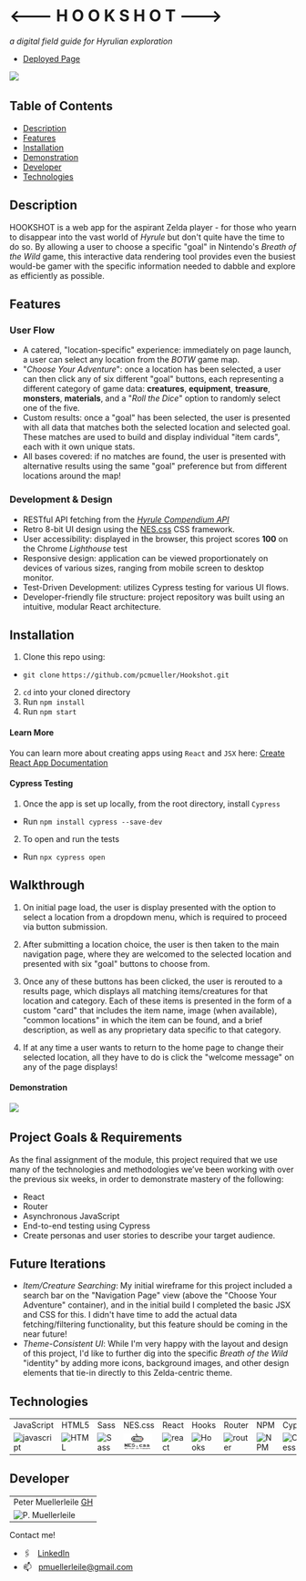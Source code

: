 # <--- H   O   O   K   S   H   O   T --->
*a digital field guide for Hyrulian exploration*
* [Deployed Page](https://hookshot-app.herokuapp.com)

![](https://media.giphy.com/media/FKmMmOrqljFxf0GlpQ/giphy.gif)

## Table of Contents
* [Description](#description)
* [Features](#features)
* [Installation](#installation)
* [Demonstration](#demonstration)
* [Developer](#developer)
* [Technologies](#technologies)

## Description

HOOKSHOT is a web app for the aspirant Zelda player - for those who yearn to disappear into the vast world of *Hyrule* but don't quite have the time to do so.  By allowing a user to choose a specific "goal" in Nintendo's *Breath of the Wild* game, this interactive data rendering tool provides even the busiest would-be gamer with the specific information needed to dabble and explore as efficiently as possible.    

## Features

### User Flow
* A catered, "location-specific" experience: immediately on page launch, a user can select any location from the _BOTW_ game map.
* "_Choose Your Adventure_": once a location has been selected, a user can then click any of six different "goal" buttons, each representing a different category of game data: **creatures**, **equipment**, **treasure**, **monsters**, **materials**, and a "*Roll the Dice*" option to randomly select one of the five.
* Custom results: once a "goal" has been selected, the user is presented with all data that matches both the selected location and selected goal. These matches are used to build and display individual "item cards", each with it own unique stats.
* All bases covered: if no matches are found, the user is presented with alternative results using the same "goal" preference but from different locations around the map!

### Development & Design
* RESTful API fetching from the [_Hyrule Compendium API_](https://gadhagod.github.io/Hyrule-Compendium-API/#/)
* Retro 8-bit UI design using the [NES.css](https://nostalgic-css.github.io/NES.css/) CSS framework.
* User accessibility: displayed in the browser, this project scores **100** on the Chrome _Lighthouse_ test
* Responsive design: application can be viewed proportionately on devices of various sizes, ranging from mobile screen to desktop monitor.
* Test-Driven Development: utilizes Cypress testing for various UI flows.
* Developer-friendly file structure: project repository was built using an intuitive, modular React architecture.

## Installation

1. Clone this repo using:
  * `git clone`  `https://github.com/pcmueller/Hookshot.git`
2. `cd` into your cloned directory
3. Run `npm install`
4. Run `npm start`

#### Learn More

You can learn more about creating apps using `React` and `JSX` here: [Create React App Documentation](https://create-react-app.dev/docs/getting-started/)

#### Cypress Testing

1. Once the app is set up locally, from the root directory, install `Cypress`
  * Run `npm install cypress --save-dev`
2. To open and run the tests
  * Run `npx cypress open`

## Walkthrough

1. On initial page load, the user is display presented with the option to select a location from a dropdown menu, which is required to proceed via button submission.

2. After submitting a location choice, the user is then taken to the main navigation page, where they are welcomed to the selected location and presented with six "goal" buttons to choose from. 

3. Once any of these buttons has been clicked, the user is rerouted to a results page, which displays all matching items/creatures for that location and category.  Each of these items is presented in the form of a custom "card" that includes the item name, image (when available), "common locations" in which the item can be found, and a brief description, as well as any proprietary data specific to that category.  

4. If at any time a user wants to return to the home page to change their selected location, all they have to do is click the "welcome message" on any of the page displays!

#### Demonstration

![](https://media.giphy.com/media/saXyE2XxvF8MHUOZCN/giphy.gif)

## Project Goals & Requirements

As the final assignment of the module, this project required that we use many of the technologies and methodologies we’ve been working with over the previous six weeks, in order to demonstrate mastery of the following:
- React
- Router
- Asynchronous JavaScript
- End-to-end testing using Cypress
- Create personas and user stories to describe your target audience.

## Future Iterations
* _Item/Creature Searching_: My initial wireframe for this project included a search bar on the "Navigation Page" view (above the "Choose Your Adventure" container), and in the initial build I completed the basic JSX and CSS for this.  I didn't have time to add the actual data fetching/filtering functionality, but this feature should be coming in the near future!
* _Theme-Consistent UI_: While I'm very happy with the layout and design of this project, I'd like to further dig into the specific _Breath of the Wild_ "identity" by adding more icons, background images, and other design elements that tie-in directly to this Zelda-centric theme.

## Technologies

<table>
    <tr>
        <td>JavaScript</td>
        <td>HTML5</td>
        <td>Sass</td>
        <td>NES.css</td>
        <td>React</td>
        <td>Hooks</td>
        <td>Router</td>
        <td>NPM</td>
        <td>Cypress</td>
    </tr>
    <tr>
        <td><img src="https://github.com/tkswann2/tech-logos/blob/master/jslogo.png" alt="javascript" width="50" height="auto" /></td>
        <td><img src="https://github.com/tkswann2/tech-logos/blob/master/html5.png" alt="HTML" width="50" height="auto" /></td>
        <td><img src="https://github.com/tkswann2/tech-logos/blob/master/sass.png" alt="Sass" width="50" height="auto" /></td>
        <td><img src="./src/assets/images/nes-css-logo.png" alt="NES.css" width="50" height="auto" /></td>
        <td><img src="https://github.com/tkswann2/tech-logos/blob/master/react.png" alt="react" width="50" height="auto" /></td>
        <td><img src="https://raw.githubusercontent.com/alDuncanson/react-hooks-snippets/master/icon.png" alt="Hooks" width="50" height="auto" /></td>
        <td><img src="https://user-images.githubusercontent.com/73092355/119361186-9d808b80-bc68-11eb-97ee-05bde2700716.png" alt="router" width="50" height="auto" /></td>
        <td><img src="https://github.com/tkswann2/tech-logos/blob/master/npm.png" alt="NPM" width="50" height="auto" /></td>
        <td><img src="https://user-images.githubusercontent.com/73092355/119361263-b5f0a600-bc68-11eb-9f41-8e10aa013e7a.png" alt="Cypress" width="50" height="auto" /></td>
    </tr>
</table>


## Developer

<table>
    <tr>
        <td> Peter Muellerleile <a href="https://github.com/pcmueller">GH</td>
    </tr>
    </tr>
        <td><img src="https://avatars.githubusercontent.com/u/51062974?v=4" alt="P. Muellerleile" width="125" height="auto" /></td>
    </tr>
</table>

Contact me!
* 🖇 &nbsp; [LinkedIn](http://www.linkedin.com/in/pcmueller)
* 📫 &nbsp; pmuellerleile@gmail.com
